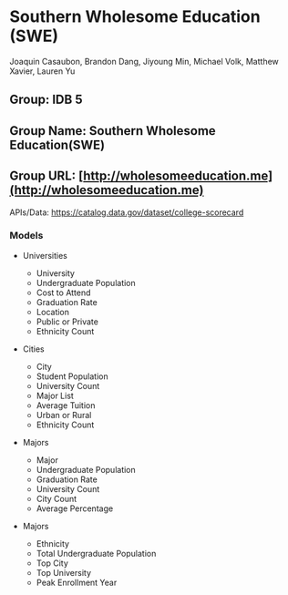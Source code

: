 # Southern Wholesome Education (SWE)
Joaquin Casaubon, Brandon Dang, Jiyoung Min, Michael Volk, Matthew Xavier, Lauren Yu


## Group: IDB 5
## Group Name: Southern Wholesome Education(SWE)
## Group URL: [http://wholesomeeducation.me](http://wholesomeeducation.me)
 
APIs/Data:
https://catalog.data.gov/dataset/college-scorecard

### Models
* Universities
	* University
	* Undergraduate Population
	* Cost to Attend
	* Graduation Rate
	* Location
	* Public or Private
	* Ethnicity Count

* Cities
	* City
	* Student Population
	* University Count
	* Major List
	* Average Tuition
	* Urban or Rural
	* Ethnicity Count

* Majors
	* Major
	* Undergraduate Population
	* Graduation Rate
	* University Count
	* City Count
	* Average Percentage

* Majors
	* Ethnicity
	* Total Undergraduate Population
	* Top City
	* Top University
	* Peak Enrollment Year
